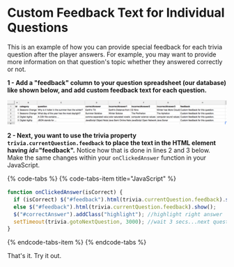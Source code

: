 # Custom Feedback Text for Individual Questions

This is an example of how you can provide special feedback for each trivia question after the player answers. For example, you may want to provide more information on that question's topic whether they answered correctly or not.

**1 - Add a "feedback" column to your question spreadsheet \(our database\) like shown below, and add custom feedback text for each question.**

![](../../.gitbook/assets/screen-shot-2018-06-19-at-11.02.39-am.png)

 

**2 - Next, you want to use the trivia property  `trivia.currentQuestion.feedback` to place the text in the HTML element having** _**id**_**="feedback".** Notice how that is done in lines 2 and 3 below. Make the same changes within your `onClickedAnswer` function in your JavaScript.

{% code-tabs %}
{% code-tabs-item title="JavaScript" %}
```javascript
function onClickedAnswer(isCorrect) {
  if (isCorrect) $("#feedback").html(trivia.currentQuestion.feedback).show();
  else $("#feedback").html(trivia.currentQuestion.feedback).show();
  $("#correctAnswer").addClass("highlight"); //highlight right answer
  setTimeout(trivia.gotoNextQuestion, 3000); //wait 3 secs...next question
}
```
{% endcode-tabs-item %}
{% endcode-tabs %}

That's it. Try it out.

